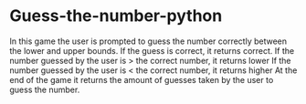 # Guess-the-number-python

In this game the user is prompted to guess the number correctly between the lower and upper bounds.
If the guess is correct, it returns correct.
If the number guessed by the user is > the correct number, it returns lower 
If the number guessed by the user is < the correct number, it returns higher
At the end of the game it returns the amount of guesses taken by the user to guess the number.
